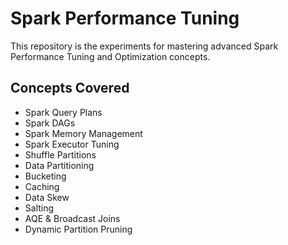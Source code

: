 # Spark Performance Tuning

This repository is the experiments for mastering advanced Spark Performance Tuning and Optimization concepts.

## Concepts Covered
- Spark Query Plans
- Spark DAGs
- Spark Memory Management
- Spark Executor Tuning
- Shuffle Partitions
- Data Partitioning
- Bucketing
- Caching
- Data Skew
- Salting
- AQE & Broadcast Joins
- Dynamic Partition Pruning